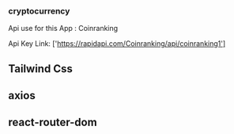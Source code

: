 
### cryptocurrency

Api use for this App : Coinranking


Api Key Link: ['https://rapidapi.com/Coinranking/api/coinranking1'] 

## Tailwind Css
## axios
## react-router-dom